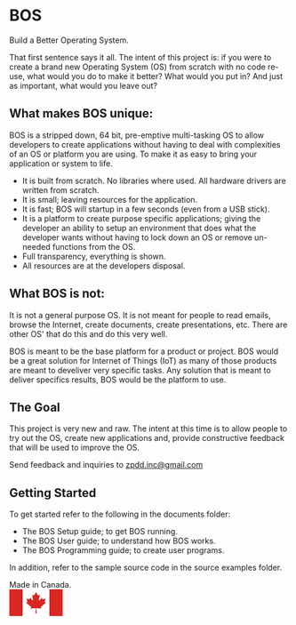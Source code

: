 # BOS
Build a Better Operating System.

That first sentence says it all. The intent of this project is: if you were to create a brand new Operating System (OS) from scratch with no code re-use, what would you do to make it better? What would you put in? And just as important, what would you leave out? 

## What makes BOS unique:
BOS is a stripped down, 64 bit, pre-emptive multi-tasking OS to allow developers to create applications without having to deal with complexities of an OS or platform you are using. To make it as easy to bring your application or system to life.

- It is built from scratch. No libraries where used. All hardware drivers are written from scratch.
- It is small; leaving resources for the application. 
- It is fast; BOS will startup in a few seconds (even from a USB stick). 
- It is a platform to create purpose specific applications; giving the developer an ability to setup an environment that does what the developer wants without having to lock down an OS or remove un-needed functions from the OS.
- Full transparency, everything is shown.
- All resources are at the developers disposal.


## What BOS is not:
It is not a general purpose OS. It is not meant for people to read emails, browse the Internet, create documents, create presentations, etc. There are other OS' that do this and do this very well. 

BOS is meant to be the base platform for a product or project. BOS would be a great solution for Internet of Things (IoT) as many of those products are meant to develiver very specific tasks. Any solution that is meant to deliver specifics results, BOS would be the platform to use.


## The Goal
This project is very new and raw. The intent at this time is to allow people to try out the OS, create new applications and, provide constructive feedback that will be used to improve the OS.

Send feedback and inquiries to zpdd.inc@gmail.com

## Getting Started
To get started refer to the following in the documents folder:
* The BOS Setup guide; to get BOS running.
* The BOS User guide; to understand how BOS works.
* The BOS Programming guide; to create user programs.

In addition, refer to the sample source code in the source examples folder.


Made in Canada.\
![Canadian Flag](./images/canada-96_48.png)

